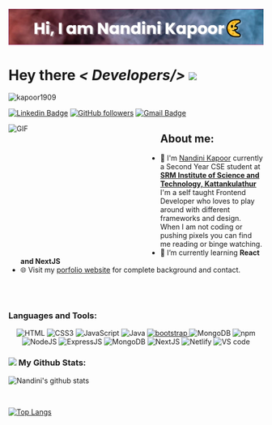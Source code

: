 ![Header](banner.png "Header Image")
# Hey there *< Developers/>* <img src="https://media.giphy.com/media/hvRJCLFzcasrR4ia7z/giphy.gif" width="25px">
<p align="left"> <img src="https://komarev.com/ghpvc/?username=kapoor1909&label=Profile%20views&color=0e75b6&style=flat-square" alt="kapoor1909" /> </p>


[![Linkedin Badge](https://img.shields.io/badge/-Nandini%20Kapooor-blue?style=social&logo=Linkedin&logoColor=blue&link=https://www.linkedin.com/in/nandinikapoor/)](https://www.linkedin.com/in/nandinikapoor/) [![GitHub followers](https://img.shields.io/github/followers/kapoor1909?label=Follow&style=social)](https://github.com/kapoor1909/?tab=follow) [![Gmail Badge](https://img.shields.io/badge/-nandinikapoor01-c14438?style=social&logo=Gmail&logoColor=red&link=mailto:nandinikapoor01@gmail.com)](mailto:nandinikapoor01@gmail.com) 
<p> 
<img src="https://media.giphy.com/media/USV0ym3bVWQJJmNu3N/giphy.gif" alt="GIF" width=300 height=250 align='left'></a>


## About me:
- 👨 I'm [Nandini Kapoor](https://nandinikapoor.netlify.app/) currently a Second Year CSE student at <a href="https://www.srmist.edu.in/">**SRM Institute of Science and Technology, Kattankulathur** </a> <br/>
I'm a self taught Frontend Developer who loves to play around with different frameworks and design. <br/> When I am not coding or pushing pixels you can find me reading or binge watching.
- 🌱 I’m currently learning **React and NextJS**
- 🌐 Visit my [porfolio website](https://nandinikapoor.netlify.app/) for complete background and contact.

<br/>
<br/>

<h3 align="left">Languages and Tools:</h3>
<p align="center"> 
<a><img src="https://img.shields.io/badge/HTML5-E34F26?style=for-the-badge&logo=html5&logoColor=white" alt="HTML"/> </a>
<a><img src="https://img.shields.io/badge/CSS3-1572B6?style=for-the-badge&logo=css3&logoColor=white" alt="CSS3"/> </a>
<a><img src="https://img.shields.io/badge/JavaScript-323330?style=for-the-badge&logo=javascript&logoColor=F7DF1E" alt="JavaScript"/> </a>
<a><img src="https://img.shields.io/badge/Java-ED8B00?style=for-the-badge&logo=java&logoColor=white" alt="Java"/> </a>
<a href="https://getbootstrap.com" target="_blank"> <img src="https://img.shields.io/badge/Bootstrap-563D7C?style=for-the-badge&logo=bootstrap&logoColor=white" alt="bootstrap"/> </a>
<a><img src="https://img.shields.io/badge/MongoDB-4EA94B?style=for-the-badge&logo=mongodb&logoColor=white" alt="MongoDB"/> </a>
<a><img src="https://img.shields.io/badge/npm-CB3837?style=for-the-badge&logo=npm&logoColor=white" alt="npm"/> </a>
<a><img src="https://img.shields.io/badge/Node.js-43853D?style=for-the-badge&logo=node.js&logoColor=white" alt="NodeJS"/> </a>
<a><img src="https://img.shields.io/badge/Express.js-000000?style=for-the-badge&logo=express&logoColor=white" alt="ExpressJS"/> </a>
<a><img src="https://img.shields.io/badge/React-20232A?style=for-the-badge&logo=react&logoColor=61DAFB" alt="MongoDB"/> </a>
<a><img src="https://img.shields.io/badge/next.js-000000?style=for-the-badge&logo=next.js&logoColor=white" alt="NextJS"/> </a>
<a><img src="https://img.shields.io/badge/Netlify-00C7B7?style=for-the-badge&logo=netlify&logoColor=white" alt="Netlify"/> </a>
<a><img src="https://img.shields.io/badge/Visual_Studio_Code-0078D4?style=for-the-badge&logo=visual%20studio%20code&logoColor=white" alt="VS code"/> </a>

### <img src='https://media1.giphy.com/media/du3J3cXyzhj75IOgvA/giphy.gif?cid=ecf05e47x2g034i9pzwtzzsd3xgg2w9nr94t4tflbbgo3008&rid=giphy.gif' width='25px'> My Github Stats:
![Nandini's github stats](https://github-readme-stats.vercel.app/api?username=kapoor1909&show_icons=true&title_color=ffc857&icon_color=8ac926&text_color=daf7dc&bg_color=151515&hide=["stars"])

<br/>

[![Top Langs](https://github-readme-stats.vercel.app/api/top-langs/?username=kapoor1909&layout=compact&text_color=daf7dc&bg_color=151515)](https://github.com/anuraghazra/github-readme-stats)


